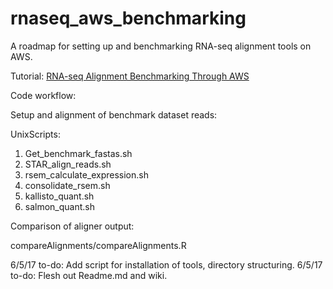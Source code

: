 # rnaseq_aws_benchmarking
A roadmap for setting up and benchmarking RNA-seq alignment tools on AWS.

Tutorial: [RNA-seq Alignment Benchmarking Through AWS](https://github.com/Slandert/rnaseq_aws_benchmarking/wiki)

Code workflow:

Setup and alignment of benchmark dataset reads:

UnixScripts:
1. Get_benchmark_fastas.sh
2. STAR_align_reads.sh
3. rsem_calculate_expression.sh
4. consolidate_rsem.sh
5. kallisto_quant.sh
6. salmon_quant.sh

Comparison of aligner output:

compareAlignments/compareAlignments.R

6/5/17 to-do:  Add script for installation of tools, directory structuring.
6/5/17 to-do:  Flesh out Readme.md and wiki.
